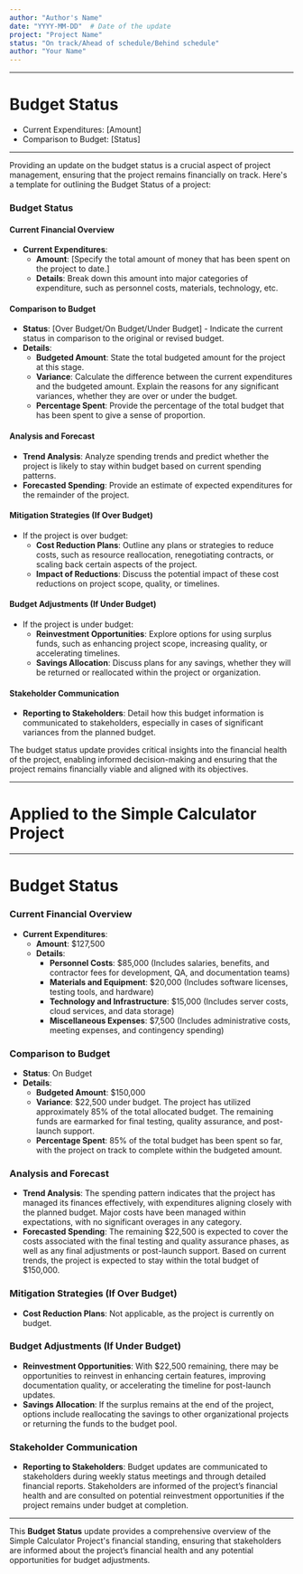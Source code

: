```yaml
---
author: "Author's Name"
date: "YYYY-MM-DD"  # Date of the update
project: "Project Name"
status: "On track/Ahead of schedule/Behind schedule"
author: "Your Name"
---
```

---
# Budget Status

- Current Expenditures: [Amount]
- Comparison to Budget: [Status]

---
Providing an update on the budget status is a crucial aspect of project management, ensuring that the project remains financially on track. Here's a template for outlining the Budget Status of a project:

### Budget Status

#### Current Financial Overview
- **Current Expenditures**: 
  - **Amount**: [Specify the total amount of money that has been spent on the project to date.]
  - **Details**: Break down this amount into major categories of expenditure, such as personnel costs, materials, technology, etc.

#### Comparison to Budget
- **Status**: [Over Budget/On Budget/Under Budget] - Indicate the current status in comparison to the original or revised budget.
- **Details**:
  - **Budgeted Amount**: State the total budgeted amount for the project at this stage.
  - **Variance**: Calculate the difference between the current expenditures and the budgeted amount. Explain the reasons for any significant variances, whether they are over or under the budget.
  - **Percentage Spent**: Provide the percentage of the total budget that has been spent to give a sense of proportion.

#### Analysis and Forecast
- **Trend Analysis**: Analyze spending trends and predict whether the project is likely to stay within budget based on current spending patterns.
- **Forecasted Spending**: Provide an estimate of expected expenditures for the remainder of the project.

#### Mitigation Strategies (If Over Budget)
- If the project is over budget:
  - **Cost Reduction Plans**: Outline any plans or strategies to reduce costs, such as resource reallocation, renegotiating contracts, or scaling back certain aspects of the project.
  - **Impact of Reductions**: Discuss the potential impact of these cost reductions on project scope, quality, or timelines.

#### Budget Adjustments (If Under Budget)
- If the project is under budget:
  - **Reinvestment Opportunities**: Explore options for using surplus funds, such as enhancing project scope, increasing quality, or accelerating timelines.
  - **Savings Allocation**: Discuss plans for any savings, whether they will be returned or reallocated within the project or organization.

#### Stakeholder Communication
- **Reporting to Stakeholders**: Detail how this budget information is communicated to stakeholders, especially in cases of significant variances from the planned budget.

The budget status update provides critical insights into the financial health of the project, enabling informed decision-making and ensuring that the project remains financially viable and aligned with its objectives.

---
# Applied to the Simple Calculator Project 

---
# Budget Status

### Current Financial Overview

- **Current Expenditures**: 
  - **Amount**: $127,500
  - **Details**: 
    - **Personnel Costs**: $85,000 (Includes salaries, benefits, and contractor fees for development, QA, and documentation teams)
    - **Materials and Equipment**: $20,000 (Includes software licenses, testing tools, and hardware)
    - **Technology and Infrastructure**: $15,000 (Includes server costs, cloud services, and data storage)
    - **Miscellaneous Expenses**: $7,500 (Includes administrative costs, meeting expenses, and contingency spending)

### Comparison to Budget

- **Status**: On Budget
- **Details**:
  - **Budgeted Amount**: $150,000
  - **Variance**: $22,500 under budget. The project has utilized approximately 85% of the total allocated budget. The remaining funds are earmarked for final testing, quality assurance, and post-launch support.
  - **Percentage Spent**: 85% of the total budget has been spent so far, with the project on track to complete within the budgeted amount.

### Analysis and Forecast

- **Trend Analysis**: The spending pattern indicates that the project has managed its finances effectively, with expenditures aligning closely with the planned budget. Major costs have been managed within expectations, with no significant overages in any category.
- **Forecasted Spending**: The remaining $22,500 is expected to cover the costs associated with the final testing and quality assurance phases, as well as any final adjustments or post-launch support. Based on current trends, the project is expected to stay within the total budget of $150,000.

### Mitigation Strategies (If Over Budget)

- **Cost Reduction Plans**: Not applicable, as the project is currently on budget.

### Budget Adjustments (If Under Budget)

- **Reinvestment Opportunities**: With $22,500 remaining, there may be opportunities to reinvest in enhancing certain features, improving documentation quality, or accelerating the timeline for post-launch updates.
- **Savings Allocation**: If the surplus remains at the end of the project, options include reallocating the savings to other organizational projects or returning the funds to the budget pool.

### Stakeholder Communication

- **Reporting to Stakeholders**: Budget updates are communicated to stakeholders during weekly status meetings and through detailed financial reports. Stakeholders are informed of the project’s financial health and are consulted on potential reinvestment opportunities if the project remains under budget at completion.

---

This **Budget Status** update provides a comprehensive overview of the Simple Calculator Project's financial standing, ensuring that stakeholders are informed about the project’s financial health and any potential opportunities for budget adjustments.
